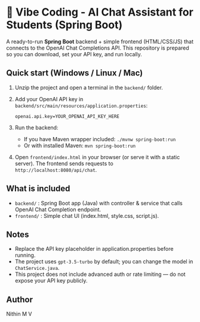 # 🤖 Vibe Coding - AI Chat Assistant for Students (Spring Boot)

A ready-to-run **Spring Boot** backend + simple frontend (HTML/CSS/JS) that connects to the OpenAI Chat Completions API.
This repository is prepared so you can download, set your API key, and run locally.

## Quick start (Windows / Linux / Mac)
1. Unzip the project and open a terminal in the `backend/` folder.
2. Add your OpenAI API key in `backend/src/main/resources/application.properties`:

   ```
   openai.api.key=YOUR_OPENAI_API_KEY_HERE
   ```

3. Run the backend:
   - If you have Maven wrapper included: `./mvnw spring-boot:run`
   - Or with installed Maven: `mvn spring-boot:run`

4. Open `frontend/index.html` in your browser (or serve it with a static server). The frontend sends requests to `http://localhost:8080/api/chat`.

## What is included
- `backend/` : Spring Boot app (Java) with controller & service that calls OpenAI Chat Completion endpoint.
- `frontend/` : Simple chat UI (index.html, style.css, script.js).

## Notes
- Replace the API key placeholder in application.properties before running.
- The project uses `gpt-3.5-turbo` by default; you can change the model in `ChatService.java`.
- This project does not include advanced auth or rate limiting — do not expose your API key publicly.

## Author
Nithin M V
